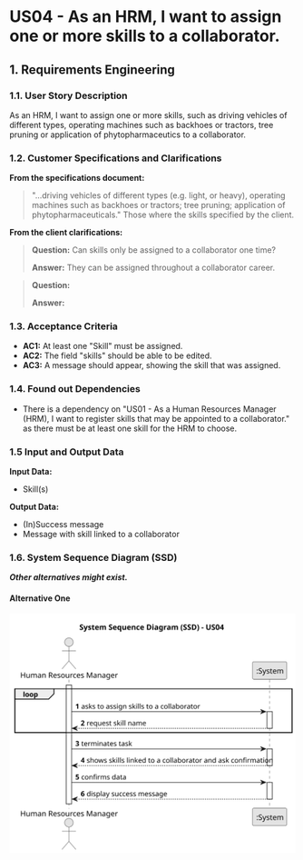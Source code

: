 # US04 - As an HRM, I want to assign one or more skills to a collaborator.



## 1. Requirements Engineering

### 1.1. User Story Description

As an HRM, I want to assign one or more skills, such as driving vehicles of different types, operating machines such as backhoes or tractors, tree pruning or application of phytopharmaceutics to a collaborator.
### 1.2. Customer Specifications and Clarifications 

**From the specifications document:**

>	"...driving vehicles of different types (e.g. light, or heavy), operating machines such as backhoes or tractors; tree pruning; application of phytopharmaceuticals."
Those where the skills specified by the client.
>	

**From the client clarifications:**

> **Question:** Can skills only be assigned to a collaborator one time?
>
> **Answer:** They can be assigned throughout a collaborator career.

> **Question:** 
>
> **Answer:** 
### 1.3. Acceptance Criteria

* **AC1:** At least one "Skill" must be assigned.
* **AC2:** The field "skills" should be able to be edited.
* **AC3:** A message should appear, showing the skill that was assigned. 

### 1.4. Found out Dependencies

* There is a dependency on "US01 - As a Human Resources Manager (HRM), I want to register skills that may be appointed to a collaborator." as there must be at least one skill for the HRM to choose.

### 1.5 Input and Output Data

**Input Data:**
* Skill(s)

**Output Data:**
* (In)Success message 
*  Message with skill linked to a collaborator

### 1.6. System Sequence Diagram (SSD)

**_Other alternatives might exist._**

#### Alternative One

![System Sequence Diagram - Alternative One](svg/us04-system-sequence-diagram.svg)
